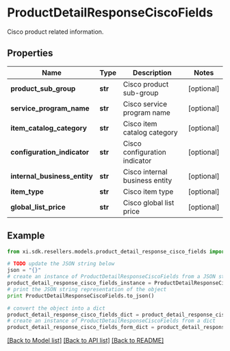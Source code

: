 # ProductDetailResponseCiscoFields

Cisco product related information.

## Properties

Name | Type | Description | Notes
------------ | ------------- | ------------- | -------------
**product_sub_group** | **str** | Cisco product sub-group | [optional] 
**service_program_name** | **str** | Cisco service program name | [optional] 
**item_catalog_category** | **str** | Cisco item catalog category | [optional] 
**configuration_indicator** | **str** | Cisco configuration indicator | [optional] 
**internal_business_entity** | **str** | Cisco internal business entity | [optional] 
**item_type** | **str** | Cisco item type | [optional] 
**global_list_price** | **str** | Cisco global list price | [optional] 

## Example

```python
from xi.sdk.resellers.models.product_detail_response_cisco_fields import ProductDetailResponseCiscoFields

# TODO update the JSON string below
json = "{}"
# create an instance of ProductDetailResponseCiscoFields from a JSON string
product_detail_response_cisco_fields_instance = ProductDetailResponseCiscoFields.from_json(json)
# print the JSON string representation of the object
print ProductDetailResponseCiscoFields.to_json()

# convert the object into a dict
product_detail_response_cisco_fields_dict = product_detail_response_cisco_fields_instance.to_dict()
# create an instance of ProductDetailResponseCiscoFields from a dict
product_detail_response_cisco_fields_form_dict = product_detail_response_cisco_fields.from_dict(product_detail_response_cisco_fields_dict)
```
[[Back to Model list]](../README.md#documentation-for-models) [[Back to API list]](../README.md#documentation-for-api-endpoints) [[Back to README]](../README.md)


